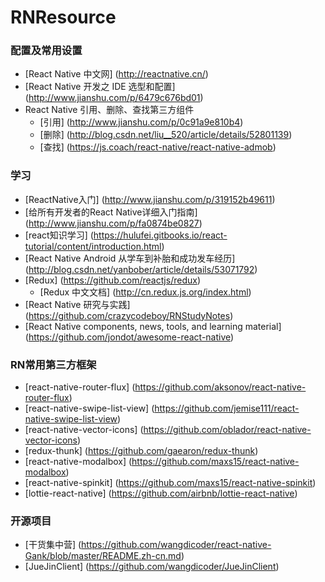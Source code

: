 # RNResource

### 配置及常用设置
* [React Native 中文网] (http://reactnative.cn/)
* [React Native 开发之 IDE 选型和配置] (http://www.jianshu.com/p/6479c676bd01)
* React Native 引用、删除、查找第三方组件
  * [引用] (http://www.jianshu.com/p/0c91a9e810b4)
  * [删除] (http://blog.csdn.net/liu__520/article/details/52801139)
  * [查找] (https://js.coach/react-native/react-native-admob)

### 学习
* [ReactNative入门] (http://www.jianshu.com/p/319152b49611)
* [给所有开发者的React Native详细入门指南] (http://www.jianshu.com/p/fa0874be0827)
* [react知识学习] (https://hulufei.gitbooks.io/react-tutorial/content/introduction.html)
* [React Native Android 从学车到补胎和成功发车经历] (http://blog.csdn.net/yanbober/article/details/53071792)
* [Redux] (https://github.com/reactjs/redux)
  * [Redux 中文文档] (http://cn.redux.js.org/index.html)
* [React Native 研究与实践] (https://github.com/crazycodeboy/RNStudyNotes)
* [React Native components, news, tools, and learning material] (https://github.com/jondot/awesome-react-native)

### RN常用第三方框架
* [react-native-router-flux] (https://github.com/aksonov/react-native-router-flux)
* [react-native-swipe-list-view] (https://github.com/jemise111/react-native-swipe-list-view)
* [react-native-vector-icons] (https://github.com/oblador/react-native-vector-icons)
* [redux-thunk] (https://github.com/gaearon/redux-thunk)
* [react-native-modalbox] (https://github.com/maxs15/react-native-modalbox)
* [react-native-spinkit] (https://github.com/maxs15/react-native-spinkit)
* [lottie-react-native] (https://github.com/airbnb/lottie-react-native)

### 开源项目
* [干货集中营] (https://github.com/wangdicoder/react-native-Gank/blob/master/README.zh-cn.md)
* [JueJinClient] (https://github.com/wangdicoder/JueJinClient)
